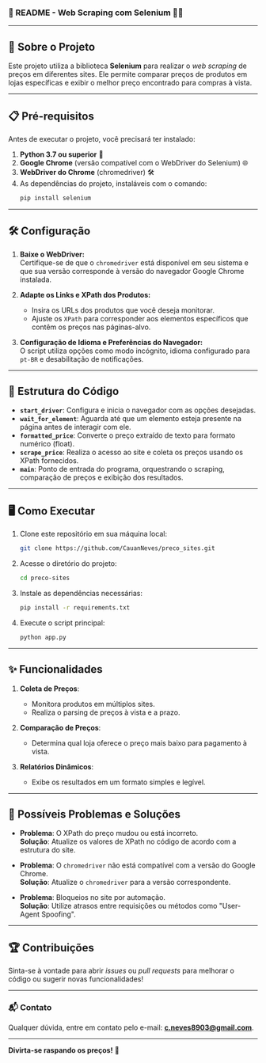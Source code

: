### 📖 README - Web Scraping com Selenium 🕵️‍♂️

---

## 🚀 Sobre o Projeto
Este projeto utiliza a biblioteca **Selenium** para realizar o _web scraping_ de preços em diferentes sites. Ele permite comparar preços de produtos em lojas específicas e exibir o melhor preço encontrado para compras à vista.  

---

## 📋 Pré-requisitos

Antes de executar o projeto, você precisará ter instalado:

1. **Python 3.7 ou superior** 🐍  
2. **Google Chrome** (versão compatível com o WebDriver do Selenium) 🌐  
3. **WebDriver do Chrome** (chromedriver) 🛠️  
4. As dependências do projeto, instaláveis com o comando:
   ```bash
   pip install selenium
   ```

---

## 🛠️ Configuração

1. **Baixe o WebDriver:**  
   Certifique-se de que o `chromedriver` está disponível em seu sistema e que sua versão corresponde à versão do navegador Google Chrome instalada.  

2. **Adapte os Links e XPath dos Produtos:**  
   - Insira os URLs dos produtos que você deseja monitorar.  
   - Ajuste os `XPath` para corresponder aos elementos específicos que contêm os preços nas páginas-alvo.  

3. **Configuração de Idioma e Preferências do Navegador:**  
   O script utiliza opções como modo incógnito, idioma configurado para `pt-BR` e desabilitação de notificações.  

---

## 🧩 Estrutura do Código

- **`start_driver`**: Configura e inicia o navegador com as opções desejadas.  
- **`wait_for_element`**: Aguarda até que um elemento esteja presente na página antes de interagir com ele.  
- **`formatted_price`**: Converte o preço extraído de texto para formato numérico (float).  
- **`scrape_price`**: Realiza o acesso ao site e coleta os preços usando os XPath fornecidos.  
- **`main`**: Ponto de entrada do programa, orquestrando o scraping, comparação de preços e exibição dos resultados.  

---

## 🖥️ Como Executar

1. Clone este repositório em sua máquina local:
   ```bash
   git clone https://github.com/CauanNeves/preco_sites.git
   ```

2. Acesse o diretório do projeto:
   ```bash
   cd preco-sites
   ```

3. Instale as dependências necessárias:
   ```bash
   pip install -r requirements.txt
   ```

4. Execute o script principal:
   ```bash
   python app.py
   ```

---

## ✨ Funcionalidades

1. **Coleta de Preços**:
   - Monitora produtos em múltiplos sites.  
   - Realiza o parsing de preços à vista e a prazo.  

2. **Comparação de Preços**:
   - Determina qual loja oferece o preço mais baixo para pagamento à vista.  

3. **Relatórios Dinâmicos**:
   - Exibe os resultados em um formato simples e legível.  

---

## 🐛 Possíveis Problemas e Soluções

- **Problema**: O XPath do preço mudou ou está incorreto.  
  **Solução**: Atualize os valores de XPath no código de acordo com a estrutura do site.

- **Problema**: O `chromedriver` não está compatível com a versão do Google Chrome.  
  **Solução**: Atualize o `chromedriver` para a versão correspondente.  

- **Problema**: Bloqueios no site por automação.  
  **Solução**: Utilize atrasos entre requisições ou métodos como "User-Agent Spoofing".  

---

## 🏆 Contribuições

Sinta-se à vontade para abrir _issues_ ou _pull requests_ para melhorar o código ou sugerir novas funcionalidades!  

---

### 📬 Contato
Qualquer dúvida, entre em contato pelo e-mail: **c.neves8903@gmail.com**.

---

**Divirta-se raspando os preços!** 🎉
